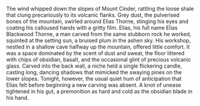 The wind whipped down the slopes of Mount Cinder, rattling the loose shale that clung precariously to its volcanic flanks.  Grey dust, the pulverised bones of the mountain, swirled around Elias Thorne, stinging his eyes and coating his calloused hands with a gritty film. Elias, his full name Elias Blackwood Thorne, a man carved from the same stubborn rock he worked, squinted at the setting sun, a bruised plum in the ashen sky.  His workshop, nestled in a shallow cave halfway up the mountain, offered little comfort. It was a space dominated by the scent of dust and sweat, the floor littered with chips of obsidian, basalt, and the occasional glint of precious volcanic glass.  Carved into the back wall, a niche held a single flickering candle, casting long, dancing shadows that mimicked the swaying pines on the lower slopes.  Tonight, however, the usual quiet hum of anticipation that Elias felt before beginning a new carving was absent.  A knot of unease tightened in his gut, a premonition as hard and cold as the obsidian blade in his hand.
